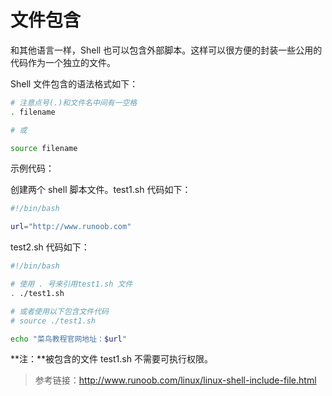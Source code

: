 #  文件包含

和其他语言一样，Shell 也可以包含外部脚本。这样可以很方便的封装一些公用的代码作为一个独立的文件。

Shell 文件包含的语法格式如下：

```bash
# 注意点号(.)和文件名中间有一空格
. filename

# 或

source filename
```

示例代码：

创建两个 shell 脚本文件。test1.sh 代码如下：

```bash
#!/bin/bash

url="http://www.runoob.com"
```

test2.sh 代码如下：

```bash
#!/bin/bash

# 使用 . 号来引用test1.sh 文件
. ./test1.sh

# 或者使用以下包含文件代码
# source ./test1.sh

echo "菜鸟教程官网地址：$url"
```

**注：**被包含的文件 test1.sh 不需要可执行权限。



> 参考链接：http://www.runoob.com/linux/linux-shell-include-file.html